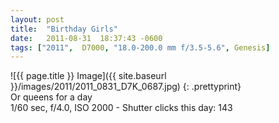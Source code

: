 ```yaml
---
layout: post
title:  "Birthday Girls"
date:   2011-08-31  18:37:43 -0600
tags: ["2011",  D7000, "18.0-200.0 mm f/3.5-5.6", Genesis]
---
```

![{{ page.title }} Image]({{ site.baseurl }}/images/2011/2011_0831_D7K_0687.jpg)
{: .prettyprint}  
Or queens for a day  
1/60 sec, f/4.0, ISO 2000 - Shutter clicks this day: 143